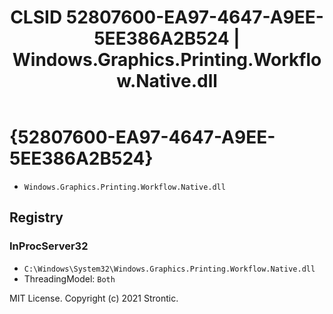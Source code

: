 ﻿---
title: "CLSID 52807600-EA97-4647-A9EE-5EE386A2B524 | Windows.Graphics.Printing.Workflow.Native.dll"
excerpt: What is COM-Object CLSID 52807600-EA97-4647-A9EE-5EE386A2B524?
---

# {52807600-EA97-4647-A9EE-5EE386A2B524}

* `Windows.Graphics.Printing.Workflow.Native.dll`

## Registry


### InProcServer32

* `C:\Windows\System32\Windows.Graphics.Printing.Workflow.Native.dll`
* ThreadingModel: `Both`

MIT License. Copyright (c) 2021 Strontic.


